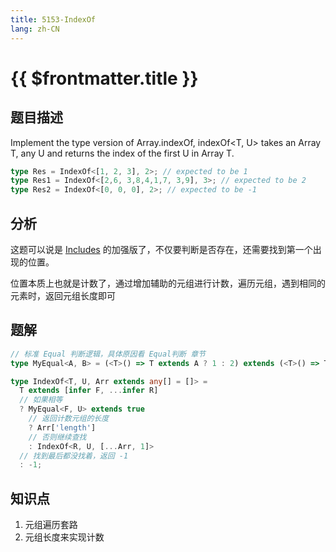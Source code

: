 ```yaml
---
title: 5153-IndexOf
lang: zh-CN
---
```


# {{ $frontmatter.title }}

## 题目描述

Implement the type version of Array.indexOf, indexOf<T, U> takes an Array T, any U and returns the index of the first U in Array T.

```ts
type Res = IndexOf<[1, 2, 3], 2>; // expected to be 1
type Res1 = IndexOf<[2,6, 3,8,4,1,7, 3,9], 3>; // expected to be 2
type Res2 = IndexOf<[0, 0, 0], 2>; // expected to be -1
```

## 分析

这题可以说是 [Includes](/easy/898-实现Includes.md) 的加强版了，不仅要判断是否存在，还需要找到第一个出现的位置。

位置本质上也就是计数了，通过增加辅助的元组进行计数，遍历元组，遇到相同的元素时，返回元组长度即可

## 题解

```ts
// 标准 Equal 判断逻辑，具体原因看 Equal判断 章节
type MyEqual<A, B> = (<T>() => T extends A ? 1 : 2) extends (<T>() => T extends B ? 1 : 2) ? true : false;

type IndexOf<T, U, Arr extends any[] = []> =
  T extends [infer F, ...infer R]
  // 如果相等
  ? MyEqual<F, U> extends true
    // 返回计数元组的长度
    ? Arr['length']
    // 否则继续查找
    : IndexOf<R, U, [...Arr, 1]>
  // 找到最后都没找着，返回 -1
  : -1;
```

## 知识点

1. 元组遍历套路
2. 元组长度来实现计数